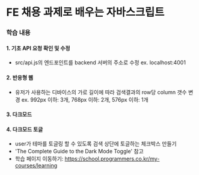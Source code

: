 # FE 채용 과제로 배우는 자바스크립트
### 학습 내용
#### 1. 기초 API 요청 확인 및 수정
- src/api.js의 엔드포인트를 backend 서버의 주소로 수정
  ex. localhost:4001
#### 2. 반응형 웹
- 유저가 사용하는 디바이스의 가로 길이에 따라 검색결과의 row당 column 갯수 변경
  ex. 992px 이하: 3개, 768px 이하: 2개, 576px 이하: 1개
#### 3. 다크모드
#### 4. 다크모드 토글
- user가 테마를 토글링 할 수 있도록 검색 상단에 토글하는 체크박스 만들기
- 'The Complete Guide to the Dark Mode Toggle' 참고
- 학습 페이지 이동하기: https://school.programmers.co.kr/my-courses/learning
